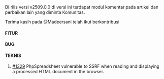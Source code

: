Di rilis versi v2509.0.0 di versi ini terdapat modul komentar pada artikel dan perbaikan lain yang diminta Komunitas.

Terima kasih pada @Madeersani telah ikut berkontribusi

#### FITUR


#### BUG


#### TEKNIS

1. [#1329](https://github.com/OpenSID/OpenDK/issues/1329) PhpSpreadsheet vulnerable to SSRF when reading and displaying a processed HTML document in the browser.